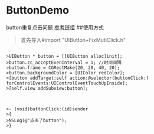 # ButtonDemo
button重复点击问题
[参考链接](http://www.jianshu.com/p/7bca987976bd)
##使用方式
>首先导入#import "UIButton+FixMutiClick.h"
```

>UIButton * button = [[UIButton alloc]init];
>button.zc_acceptEvenInterval = 1; //时间间隔
>button.frame = CGRectMake(20, 20, 40, 20);
>button.backgroundColor = [UIColor redColor];
>[button addTarget:self action:@selector(buttonClick:) forControlEvents:UIControlEventTouchUpInside];
>[self.view addSubview:button];



>- (void)buttonClick:(id)sender
>{
>NSLog(@"点击了button");
>}

```
